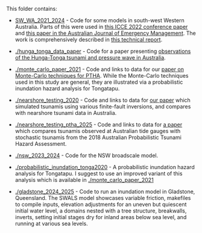 This folder contains:

* [SW_WA_2021_2024](SW_WA_2021_2024) - Code for some models in south-west Western Australia. Parts of this were used in [this ICCE 2022 conference paper](https://doi.org/10.9753/icce.v37.papers.18) and [this paper in the Australian Journal of Emergency Management](https://knowledge.aidr.org.au/resources/ajem-october-2024-science-informed-risk-reduction-for-earthquake-generated-tsunamis-in-western-australia/). The work is comprehensively described in [this technical report](https://dx.doi.org/10.26186/150015).

* [./hunga_tonga_data_paper](./hunga_tonga_data_paper) - Code for a paper presenting [observations of the Hunga-Tonga tsunami and pressure wave in Australia](https://doi.org/10.1038/s41597-024-02949-2).

* [./monte_carlo_paper_2021](./monte_carlo_paper_2021) - Code and links to data for our [paper on Monte-Carlo techniques for PTHA](https://doi.org/10.1093/gji/ggac140). While the Monte-Carlo techniques used in this study are general, they are illustrated via a probabilistic inundation hazard analysis for Tongatapu. 

* [./nearshore_testing_2020](./nearshore_testing_2020) - Code and links to data for [our paper](https://www.frontiersin.org/articles/10.3389/feart.2020.598235/full) which simulated tsunamis using various finite-fault inversions, and compares with nearshore tsunami data in Australia.

* [./nearshore_testing_ptha_2025](./nearshore_testing_ptha_2025) - Code and links to data for [a paper](https://doi.org/10.1029/2025JB031949) which compares tsunamis observed at Australian tide gauges with stochastic tsunamis from the 2018 Australian Probabilistic Tsunami Hazard Assessment.

* [./nsw_2023_2024](./nsw_2023_2024) - Code for the NSW broadscale model.

* [./probabilistic_inundation_tonga2020](./probabilistic_inundation_tonga2020) - A probabilistic inundation hazard analysis for Tongatapu. I suggest to use an improved variant of this analysis which is available in [./monte_carlo_paper_2021](./monte_carlo_paper_2021)

* [./gladstone_2024_2025](./gladstone_2024_2025) - Code to run an inundation model in Gladstone, Queensland. The SWALS model showcases variable friction, makefiles to compile inputs, elevation adjustments for an uneven but quiescent initial water level, a domains nested with a tree structure, breakwalls, inverts, setting initial stages dry for inland areas below sea level, and running at various sea levels.

